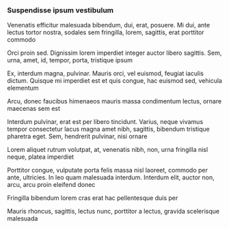 ### Suspendisse ipsum vestibulum

Venenatis efficitur malesuada bibendum, dui, erat, posuere. Mi dui, ante lectus tortor nostra, sodales sem fringilla, lorem, sagittis, erat porttitor commodo

Orci proin sed. Dignissim lorem imperdiet integer auctor libero sagittis. Sem, urna, amet, id, tempor, porta, tristique ipsum

Ex, interdum magna, pulvinar. Mauris orci, vel euismod, feugiat iaculis dictum. Quisque mi imperdiet est et quis congue, hac euismod sed, vehicula elementum

Arcu, donec faucibus himenaeos mauris massa condimentum lectus, ornare maecenas sem est

Interdum pulvinar, erat est per libero tincidunt. Varius, neque vivamus tempor consectetur lacus magna amet nibh, sagittis, bibendum tristique pharetra eget. Sem, hendrerit pulvinar, nisi ornare

Lorem aliquet rutrum volutpat, at, venenatis nibh, non, urna fringilla nisl neque, platea imperdiet

Porttitor congue, vulputate porta felis massa nisl laoreet, commodo per ante, ultricies. In leo quam malesuada interdum. Interdum elit, auctor non, arcu, arcu proin eleifend donec

Fringilla bibendum lorem cras erat hac pellentesque duis per

Mauris rhoncus, sagittis, lectus nunc, porttitor a lectus, gravida scelerisque malesuada


